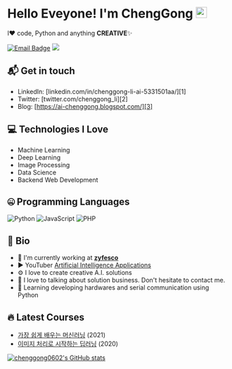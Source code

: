 # Hello Eveyone! I'm ChengGong <img src="https://media.giphy.com/media/hvRJCLFzcasrR4ia7z/giphy.gif" width="25px">

I❤️ code, Python and anything **CREATIVE**✨

[![Email Badge](https://img.shields.io/badge/-chenggong0602@163.com-c14438?style=flat-square&logo=Gmail&logoColor=white&link=mailto:chenggong0602@163.com)](mailto:chenggong0602@163.com)
![](https://komarev.com/ghpvc/?username=chenggong0602)

## 📬 Get in touch

- LinkedIn: [linkedin.com/in/chenggong-li-ai-5331501aa/][1]
- Twitter: [twitter.com/chenggong_li][2]
- Blog: [https://ai-chenggong.blogspot.com/][3]

## 💻 Technologies I Love

- Machine Learning
- Deep Learning
- Image Processing
- Data Science
- Backend Web Development


## 🤐 Programming Languages

<img alt="Python" src="https://img.shields.io/badge/python%20-%2314354C.svg?&style=for-the-badge&logo=python&logoColor=white"/> <img alt="JavaScript" src="https://img.shields.io/badge/javascript%20-%23323330.svg?&style=for-the-badge&logo=javascript&logoColor=%23F7DF1E"/> <img alt="PHP" src="https://img.shields.io/badge/php-%23777BB4.svg?&style=for-the-badge&logo=php&logoColor=white"/>


## 📘 Bio

- 🏢 I'm currently working at **[zyfesco](http://zyfesco.com.cn/ai)**
- ▶ YouTuber [Artificial Intelligence Applications](https://www.youtube.com/channel/UCPgM2w3N2PnQvoqxA9CtOBQ)
- ⚙️ I love to create creative A.I. solutions
- 💬 I love to talking about solution business. Don't hesitate to contact me.
- 🌱 Learning developing hardwares and serial communication using Python


## 🔥 Latest Courses

- [가장 쉽게 배우는 머신러닝](https://spartacodingclub.kr/online/ml_basic) (2021)
- [이미지 처리로 시작하는 딥러닝](https://spartacodingclub.kr/online/dl) (2020)

[![chenggong0602's GitHub stats](https://github-readme-stats.vercel.app/api?username=chenggong0602&theme=react&show_icons=true&hide=contribs,prs&cache_seconds=1800)](https://github.com/ChengGong0602)
